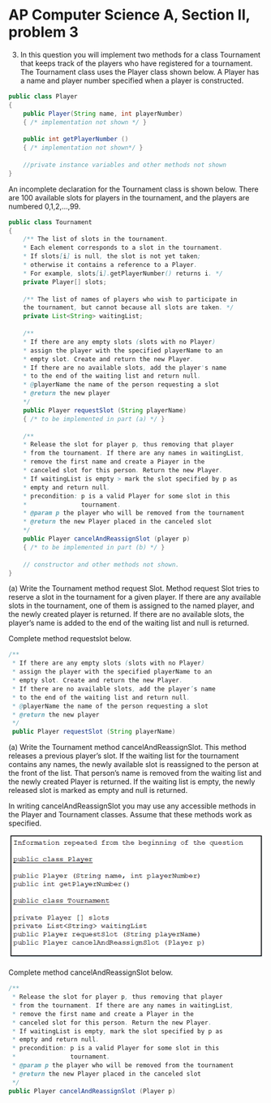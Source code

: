 # AP Computer Science A, Section II, problem 3

3. In this question you will implement two methods for a class Tournament that keeps track of the players who have registered for a tournament. The Tournament class uses the Player class shown below. A Player has a name and player number specified when a player is constructed. 

```java
public class Player 
{
    public Player(String name, int playerNumber) 
    { /* implementation not shown */ }

    public int getPlayerNumber () 
    { /* implementation not shown*/ } 

    //private instance variables and other methods not shown 
}
```

An incomplete declaration for the Tournament class is shown below. There are 100 available slots for players in the tournament, and the players are numbered 0,1,2,...,99. 

```java
public class Tournament 
{
    /** The list of slots in the tournament. 
    * Each element corresponds to a slot in the tournament. 
    * If slots[i] is null, the slot is not yet taken; 
    * otherwise it contains a reference to a Player. 
    * For example, slots[i].getPlayerNumber() returns i. */ 
    private Player[] slots; 

    /** The list of names of players who wish to participate in 
    the tournament, but cannot because all slots are taken. */
    private List<String> waitingList;

    /**
    * If there are any empty slots (slots with no Player) 
    * assign the player with the specified playerName to an 
    * empty slot. Create and return the new Player. 
    * If there are no available slots, add the player's name 
    * to the end of the waiting list and return null. 
    * @playerName the name of the person requesting a slot 
    * @return the new player 
    */
    public Player requestSlot (String playerName) 
    { /* to be implemented in part (a) */ } 

    /**
    * Release the slot for player p, thus removing that player 
    * from the tournament. If there are any names in waitingList, 
    * remove the first name and create a Piayer in the 
    * canceled slot for this person. Return the new Player. 
    * If waitingList is empty > mark the slot specified by p as 
    * empty and return null. 
    * precondition: p is a valid Player for some slot in this 
    *               tournament. 
    * @param p the player who will be removed from the tournament 
    * @return the new Player placed in the canceled slot 
    */
    public Player cancelAndReassignSlot (player p) 
    { /* to be implemented in part (b) */ }

    // constructor and other methods not shown.  
}
```

(a) Write the Tournament method request Slot. Method request Slot tries to reserve a slot in the tournament for a given player. If there are any available slots in the tournament, one of them is assigned to the named player, and the newly created player is returned. If there are no available slots, the player’s name is added to the end of the waiting list and null is returned. 

Complete method requestslot below. 

```java
/**
 * If there are any empty slots (slots with no Player) 
 * assign the player with the specified playerName to an 
 * empty slot. Create and return the new Player. 
 * If there are no available slots, add the player’s name 
 * to the end of the waiting list and return null. 
 * @playerName the name of the person requesting a slot
 * @return the new player
 */
 public Player requestSlot (String playerName)   
```

(a) Write the Tournament method cancelAndReassignSlot. This method releases a previous player’s slot. If the waiting list for the tournament contains any names, the newly available slot is reassigned to the person at the front of the list. That person’s name is removed from the waiting list and the newly created Player is returned. If the waiting list is empty, the newly released slot is marked as empty and null is returned. 

In writing cancelAndReassignSlot you may use any accessible methods in the Player and Tournament classes. Assume that these methods work as specified. 

![SectionII Question3](images/sectionII-03.png)


Complete method cancelAndReassignSlot below. 

```java
/**
 * Release the slot for player p, thus removing that player 
 * from the tournament. If there are any names in waitingList, 
 * remove the first name and create a Player in the 
 * canceled slot for this person. Return the new Player. 
 * If waitingList is empty, mark the slot specified by p as 
 * empty and return null. 
 * precondition: p is a valid Player for some slot in this 
 *               tournament. 
 * @param p the player who will be removed from the tournament 
 * @return the new Player placed in the canceled slot 
 */
public Player cancelAndReassignSlot (Player p) 
```